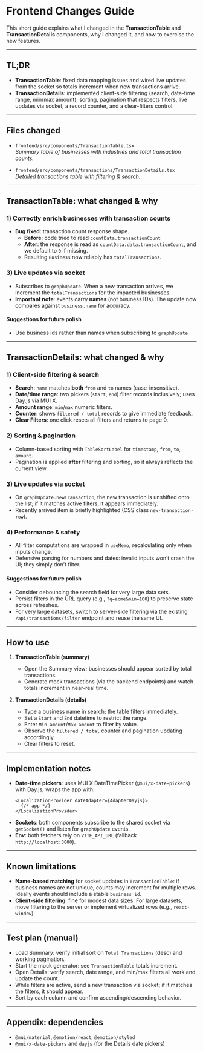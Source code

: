 # Frontend Changes Guide

This short guide explains what I changed in the **TransactionTable** and **TransactionDetails** components, why I changed it, and how to exercise the new features.

---

## TL;DR

- **TransactionTable**: fixed data mapping issues and wired live updates from the socket so totals increment when new transactions arrive.
- **TransactionDetails**: implemented client-side filtering (search, date-time range, min/max amount), sorting, pagination that respects filters, live updates via socket, a record counter, and a clear-filters control.

---

## Files changed

- `frontend/src/components/TransactionTable.tsx`  
  _Summary table of businesses with industries and total transaction counts._

- `frontend/src/components/transactions/TransactionDetails.tsx`  
  _Detailed transactions table with filtering & search._

---

## TransactionTable: what changed & why

### 1) Correctly enrich businesses with transaction counts

- **Bug fixed**: transaction count response shape.
  - **Before**: code tried to read `countData.transactionCount`
  - **After**: the response is read as `countData.data.transactionCount`, and we default to `0` if missing.
  - Resulting `Business` now reliably has `totalTransactions`.

### 3) Live updates via socket

- Subscribes to `graphUpdate`. When a new transaction arrives, we increment the `totalTransactions` for the impacted businesses.
- **Important note**: events carry **names** (not business IDs). The update now compares against `business.name` for accuracy.

#### Suggestions for future polish

- Use business ids rather than names when subscribing to `graphUpdate`

---

## TransactionDetails: what changed & why

### 1) Client‑side filtering & search

- **Search**: `name` matches **both** `from` and `to` names (case-insensitive).
- **Date/time range**: two pickers (`start`, `end`) filter records inclusively; uses Day.js via MUI X.
- **Amount range**: `min`/`max` numeric filters.
- **Counter**: shows `filtered / total` records to give immediate feedback.
- **Clear Filters**: one click resets all filters and returns to page 0.

### 2) Sorting & pagination

- Column-based sorting with `TableSortLabel` for `timestamp`, `from`, `to`, `amount`.
- Pagination is applied **after** filtering and sorting, so it always reflects the current view.

### 3) Live updates via socket

- On `graphUpdate.newTransaction`, the new transaction is unshifted onto the list; if it matches active filters, it appears immediately.
- Recently arrived item is briefly highlighted (CSS class `new-transaction-row`).

### 4) Performance & safety

- All filter computations are wrapped in `useMemo`, recalculating only when inputs change.
- Defensive parsing for numbers and dates: invalid inputs won’t crash the UI; they simply don’t filter.

#### Suggestions for future polish

- Consider debouncing the search field for very large data sets.
- Persist filters in the URL query (e.g., `?q=acme&min=100`) to preserve state across refreshes.
- For very large datasets, switch to server-side filtering via the existing `/api/transactions/filter` endpoint and reuse the same UI.

---

## How to use

1. **TransactionTable (summary)**

   - Open the Summary view; businesses should appear sorted by total transactions.
   - Generate mock transactions (via the backend endpoints) and watch totals increment in near-real time.

2. **TransactionDetails (details)**
   - Type a business name in search; the table filters immediately.
   - Set a `Start` and `End` datetime to restrict the range.
   - Enter `Min amount`/`Max amount` to filter by value.
   - Observe the `filtered / total` counter and pagination updating accordingly.
   - Clear filters to reset.

---

## Implementation notes

- **Date-time pickers**: uses MUI X DateTimePicker (`@mui/x-date-pickers`) with Day.js; wraps the app with:
  ```tsx
  <LocalizationProvider dateAdapter={AdapterDayjs}>
    {/* app */}
  </LocalizationProvider>
  ```
- **Sockets**: both components subscribe to the shared socket via `getSocket()` and listen for `graphUpdate` events.
- **Env**: both fetchers rely on `VITE_API_URL` (fallback `http://localhost:3000`).

---

## Known limitations

- **Name-based matching** for socket updates in `TransactionTable`: if business names are not unique, counts may increment for multiple rows. Ideally events should include a stable `business_id`.
- **Client-side filtering**: fine for modest data sizes. For large datasets, move filtering to the server or implement virtualized rows (e.g., `react-window`).

---

## Test plan (manual)

- Load Summary: verify initial sort on `Total Transactions` (desc) and working pagination.
- Start the mock generator: see `TransactionTable` totals increment.
- Open Details: verify search, date range, and min/max filters all work and update the count.
- While filters are active, send a new transaction via socket; if it matches the filters, it should appear.
- Sort by each column and confirm ascending/descending behavior.

---

## Appendix: dependencies

- `@mui/material`, `@emotion/react`, `@emotion/styled`
- `@mui/x-date-pickers` and `dayjs` (for the Details date pickers)

